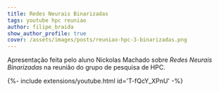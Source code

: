 ```yaml
---
title: Redes Neurais Binarizadas
tags: youtube hpc reuniao
author: filipe_braida
show_author_profile: true
cover: /assets/images/posts/reuniao-hpc-3-binarizadas.png
---
```


Apresentação feita pelo aluno Nickolas Machado sobre _Redes Neurais Binarizadas_ na reunião do grupo de pesquisa de HPC.

<div>{%- include extensions/youtube.html id='T-fQcY_XPnU' -%}</div>
